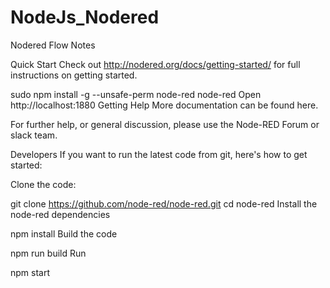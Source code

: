 # NodeJs_Nodered
Nodered Flow Notes

Quick Start
Check out http://nodered.org/docs/getting-started/ for full instructions on getting started.

sudo npm install -g --unsafe-perm node-red
node-red
Open http://localhost:1880
Getting Help
More documentation can be found here.

For further help, or general discussion, please use the Node-RED Forum or slack team.

Developers
If you want to run the latest code from git, here's how to get started:

Clone the code:

 git clone https://github.com/node-red/node-red.git
 cd node-red
Install the node-red dependencies

 npm install
Build the code

 npm run build
Run

 npm start
